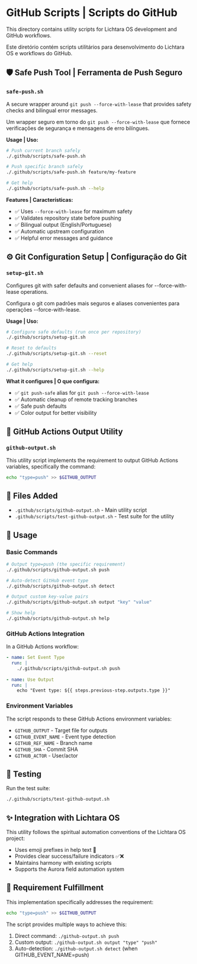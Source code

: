 # GitHub Scripts | Scripts do GitHub

This directory contains utility scripts for Lichtara OS development and GitHub workflows.

Este diretório contém scripts utilitários para desenvolvimento do Lichtara OS e workflows do GitHub.

## 🛡️ Safe Push Tool | Ferramenta de Push Seguro

### `safe-push.sh`
A secure wrapper around `git push --force-with-lease` that provides safety checks and bilingual error messages.

Um wrapper seguro em torno do `git push --force-with-lease` que fornece verificações de segurança e mensagens de erro bilíngues.

**Usage | Uso:**
```bash
# Push current branch safely
./.github/scripts/safe-push.sh

# Push specific branch safely  
./.github/scripts/safe-push.sh feature/my-feature

# Get help
./.github/scripts/safe-push.sh --help
```

**Features | Características:**
- ✅ Uses `--force-with-lease` for maximum safety
- ✅ Validates repository state before pushing
- ✅ Bilingual output (English/Portuguese)
- ✅ Automatic upstream configuration
- ✅ Helpful error messages and guidance

## ⚙️ Git Configuration Setup | Configuração do Git

### `setup-git.sh`
Configures git with safer defaults and convenient aliases for --force-with-lease operations.

Configura o git com padrões mais seguros e aliases convenientes para operações --force-with-lease.

**Usage | Uso:**
```bash
# Configure safe defaults (run once per repository)
./.github/scripts/setup-git.sh

# Reset to defaults
./.github/scripts/setup-git.sh --reset

# Get help
./.github/scripts/setup-git.sh --help
```

**What it configures | O que configura:**
- ✅ `git push-safe` alias for `git push --force-with-lease`
- ✅ Automatic cleanup of remote tracking branches
- ✅ Safe push defaults
- ✅ Color output for better visibility

## 📄 GitHub Actions Output Utility

### `github-output.sh`

This utility script implements the requirement to output GitHub Actions variables, specifically the command:
```bash
echo "type=push" >> $GITHUB_OUTPUT
```

## 📁 Files Added

- `.github/scripts/github-output.sh` - Main utility script
- `.github/scripts/test-github-output.sh` - Test suite for the utility

## 🚀 Usage

### Basic Commands

```bash
# Output type=push (the specific requirement)
./.github/scripts/github-output.sh push

# Auto-detect GitHub event type
./.github/scripts/github-output.sh detect

# Output custom key-value pairs
./.github/scripts/github-output.sh output "key" "value"

# Show help
./.github/scripts/github-output.sh help
```

### GitHub Actions Integration

In a GitHub Actions workflow:

```yaml
- name: Set Event Type
  run: |
    ./.github/scripts/github-output.sh push
    
- name: Use Output
  run: |
    echo "Event type: ${{ steps.previous-step.outputs.type }}"
```

### Environment Variables

The script responds to these GitHub Actions environment variables:
- `GITHUB_OUTPUT` - Target file for outputs
- `GITHUB_EVENT_NAME` - Event type detection
- `GITHUB_REF_NAME` - Branch name
- `GITHUB_SHA` - Commit SHA
- `GITHUB_ACTOR` - User/actor

## 🧪 Testing

Run the test suite:
```bash
./.github/scripts/test-github-output.sh
```

## ✨ Integration with Lichtara OS

This utility follows the spiritual automation conventions of the Lichtara OS project:
- Uses emoji prefixes in help text 🔮
- Provides clear success/failure indicators ✅❌
- Maintains harmony with existing scripts
- Supports the Aurora field automation system

## 🎯 Requirement Fulfillment

This implementation specifically addresses the requirement:
```bash
echo "type=push" >> $GITHUB_OUTPUT
```

The script provides multiple ways to achieve this:
1. Direct command: `./github-output.sh push`
2. Custom output: `./github-output.sh output "type" "push"`
3. Auto-detection: `./github-output.sh detect` (when GITHUB_EVENT_NAME=push)